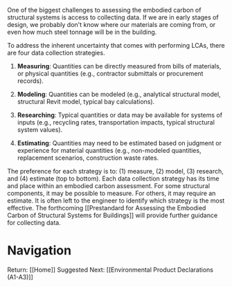 One of the biggest challenges to assessing the embodied carbon of structural systems is access to collecting data. If we are in early stages of design, we probably don't know where our materials are coming from, or even how much steel tonnage will be in the building.

To address the inherent uncertainty that comes with performing LCAs, there are four data collection strategies.

1. **Measuring**: Quantities can be directly measured from bills of materials, or physical quantities (e.g., contractor submittals or procurement records).

2. **Modeling**: Quantities can be modeled (e.g., analytical structural model, structural Revit model, typical bay calculations).

3. **Researching**: Typical quantities or data may be available for systems of inputs (e.g., recycling rates, transportation impacts, typical structural system values).

4. **Estimating**: Quantities may need to be estimated based on judgment or experience for material quantities (e.g., non-modeled quantities, replacement scenarios, construction waste rates.

The preference for each strategy is to: (1) measure, (2) model, (3) research, and (4) estimate (top to bottom). Each data collection strategy has its time and place within an embodied carbon assessment. For some structural components, it may be possible to measure. For others, it may require an estimate. It is often left to the engineer to identify which strategy is the most effective. The forthcoming [[Prestandard for Assessing the Embodied Carbon of Structural Systems for Buildings]] will provide further guidance for collecting data.

# Navigation
Return: [[Home]]
Suggested Next: [[Environmental Product Declarations (A1-A3)]]